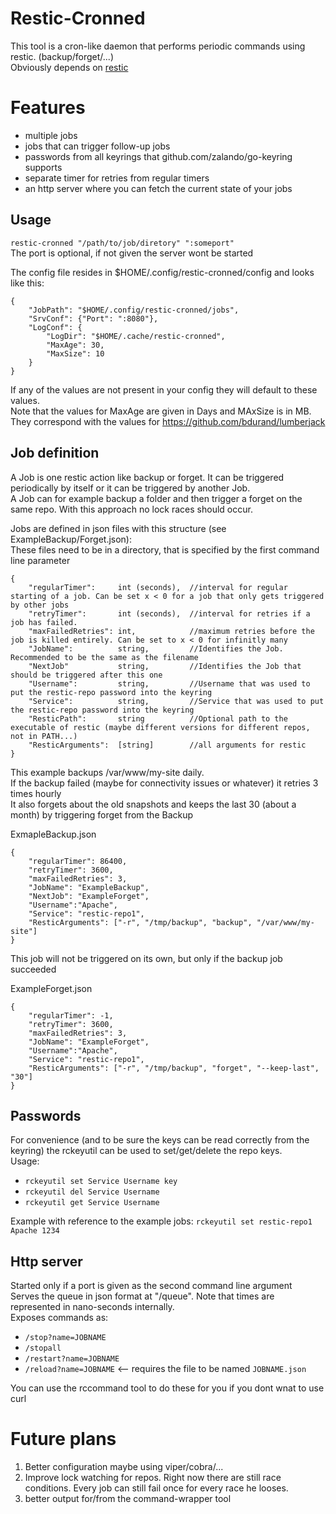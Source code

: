Restic-Cronned
==============
This tool is a cron-like daemon that performs periodic commands using restic. (backup/forget/...)  
Obviously depends on [restic](https://github.com/restic/restic)
# Features #
* multiple jobs
* jobs that can trigger follow-up jobs
* passwords from all keyrings that github.com/zalando/go-keyring supports
* separate timer for retries from regular timers
* an http server where you can fetch the current state of your jobs

## Usage ##
`restic-cronned "/path/to/job/diretory" ":someport"`  
The port is optional, if not given the server wont be started
  
The config file resides in $HOME/.config/restic-cronned/config and looks like this:
```
{
    "JobPath": "$HOME/.config/restic-cronned/jobs",
    "SrvConf": {"Port": ":8080"},
    "LogConf": {
        "LogDir": "$HOME/.cache/restic-cronned",
        "MaxAge": 30,
        "MaxSize": 10
    }
}
```
If any of the values are not present in your config they will default to these values.  
Note that the values for MaxAge are given in Days and MAxSize is in MB. They correspond with the values for https://github.com/bdurand/lumberjack

## Job definition ##
A Job is one restic action like backup or forget. It can be triggered periodically by itself or it can be triggered by another Job.  
A Job can for example backup a folder and then trigger a forget on the same repo. With this approach no lock races should occur.

Jobs are defined in json files with this structure (see ExampleBackup/Forget.json):  
These files need to be in a directory, that is specified by the first command line parameter
```
{
    "regularTimer":     int (seconds),  //interval for regular starting of a job. Can be set x < 0 for a job that only gets triggered by other jobs
    "retryTimer":       int (seconds),  //interval for retries if a job has failed.
    "maxFailedRetries": int,            //maximum retries before the job is killed entirely. Can be set to x < 0 for infinitly many  
    "JobName":          string,         //Identifies the Job. Recommended to be the same as the filename
    "NextJob"           string,         //Identifies the Job that should be triggered after this one
    "Username":         string,         //Username that was used to put the restic-repo password into the keyring
    "Service":          string,         //Service that was used to put the restic-repo password into the keyring
    "ResticPath":       string          //Optional path to the executable of restic (maybe different versions for different repos, not in PATH...)
    "ResticArguments":  [string]        //all arguments for restic   
}
```

This example backups /var/www/my-site daily.  
If the backup failed (maybe for connectivity issues or whatever) it retries 3 times hourly  
It also forgets about the old snapshots and keeps the last 30 (about a month) by triggering forget from the Backup 

ExmapleBackup.json
```
{
    "regularTimer": 86400,
    "retryTimer": 3600,
    "maxFailedRetries": 3,
    "JobName": "ExampleBackup",
    "NextJob": "ExampleForget",
    "Username":"Apache",
    "Service": "restic-repo1",
    "ResticArguments": ["-r", "/tmp/backup", "backup", "/var/www/my-site"]
}
```
  
This job will not be triggered on its own, but only if the backup job succeeded
  
ExampleForget.json
```
{
    "regularTimer": -1,
    "retryTimer": 3600,
    "maxFailedRetries": 3,
    "JobName": "ExampleForget",
    "Username":"Apache",
    "Service": "restic-repo1",
    "ResticArguments": ["-r", "/tmp/backup", "forget", "--keep-last", "30"]
}
```

## Passwords ##
For convenience (and to be sure the keys can be read correctly from the keyring) the rckeyutil can be used to set/get/delete the repo keys.  
Usage:
* `rckeyutil set Service Username key`
* `rckeyutil del Service Username`
* `rckeyutil get Service Username`

Example with reference to the example jobs: `rckeyutil set restic-repo1 Apache 1234`

## Http server ##
Started only if a port is given as the second command line argument  
Serves the queue in json format at "/queue". Note that times are represented in nano-seconds internally.  
Exposes commands as:  
* `/stop?name=JOBNAME`
* `/stopall`
* `/restart?name=JOBNAME`
* `/reload?name=JOBNAME` <-- requires the file to be named `JOBNAME.json`

You can use the rccommand tool to do these for you if you dont wnat to use curl

# Future plans #
1. Better configuration maybe using viper/cobra/...
1. Improve lock watching for repos. Right now there are still race conditions. Every job can still fail once for every race he looses.
1. better output for/from the command-wrapper tool

